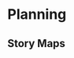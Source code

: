 # Planning
<!-- 5.1.1 Planning
A misconception of Agile development is that it involves no planning and no promises.
The purpose of this LO is to give learners a view of different planning stages and timeframes, separating release-level planning from daily & task-level planning. To be acceptable, this LO should include examples of project chartering, release planning, and iteration planning. -->

<!-- * Responding to change
  * Welcome changing requirements, even late indevelopment. Agile processes harness change for the customer’s competitive advantage.
  * Continuous attention to technical excellence and good design enhances agility.
  * Simplicity–the art of maximizing the amountof work not done–is essential.
-->

## Story Maps
